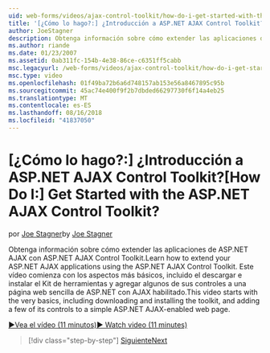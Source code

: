 ```yaml
---
uid: web-forms/videos/ajax-control-toolkit/how-do-i-get-started-with-the-aspnet-ajax-control-toolkit
title: '[¿Cómo lo hago?:] ¿Introducción a ASP.NET AJAX Control Toolkit? | Microsoft Docs'
author: JoeStagner
description: Obtenga información sobre cómo extender las aplicaciones de ASP.NET AJAX con ASP.NET AJAX Control Toolkit. Este vídeo comienza con los aspectos más básicos, incluida la descarga y...
ms.author: riande
ms.date: 01/23/2007
ms.assetid: 0ab311fc-154b-4e38-86ce-c6351ff5cabb
msc.legacyurl: /web-forms/videos/ajax-control-toolkit/how-do-i-get-started-with-the-aspnet-ajax-control-toolkit
msc.type: video
ms.openlocfilehash: 01f49ba72b6a6d748157ab153e56a8467895c95b
ms.sourcegitcommit: 45ac74e400f9f2b7dbded66297730f6f14a4eb25
ms.translationtype: MT
ms.contentlocale: es-ES
ms.lasthandoff: 08/16/2018
ms.locfileid: "41837050"
---
```

<a name="how-do-i-get-started-with-the-aspnet-ajax-control-toolkit"></a><span data-ttu-id="9afd6-105">[¿Cómo lo hago?:] ¿Introducción a ASP.NET AJAX Control Toolkit?</span><span class="sxs-lookup"><span data-stu-id="9afd6-105">[How Do I:] Get Started with the ASP.NET AJAX Control Toolkit?</span></span>
====================
<span data-ttu-id="9afd6-106">por [Joe Stagner](https://github.com/JoeStagner)</span><span class="sxs-lookup"><span data-stu-id="9afd6-106">by [Joe Stagner](https://github.com/JoeStagner)</span></span>

<span data-ttu-id="9afd6-107">Obtenga información sobre cómo extender las aplicaciones de ASP.NET AJAX con ASP.NET AJAX Control Toolkit.</span><span class="sxs-lookup"><span data-stu-id="9afd6-107">Learn how to extend your ASP.NET AJAX applications using the ASP.NET AJAX Control Toolkit.</span></span> <span data-ttu-id="9afd6-108">Este vídeo comienza con los aspectos más básicos, incluido el descargar e instalar el Kit de herramientas y agregar algunos de sus controles a una página web sencilla de ASP.NET con AJAX habilitado.</span><span class="sxs-lookup"><span data-stu-id="9afd6-108">This video starts with the very basics, including downloading and installing the toolkit, and adding a few of its controls to a simple ASP.NET AJAX-enabled web page.</span></span>

[<span data-ttu-id="9afd6-109">&#9654;Vea el vídeo (11 minutos)</span><span class="sxs-lookup"><span data-stu-id="9afd6-109">&#9654; Watch video (11 minutes)</span></span>](https://channel9.msdn.com/Blogs/ASP-NET-Site-Videos/how-do-i-get-started-with-the-aspnet-ajax-control-toolkit)

> [!div class="step-by-step"]
> [<span data-ttu-id="9afd6-110">Siguiente</span><span class="sxs-lookup"><span data-stu-id="9afd6-110">Next</span></span>](how-do-i-use-the-aspnet-ajax-cascadingdropdown-control-extender.md)
